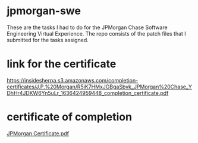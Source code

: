# jpmorgan-swe
These are the tasks I had to do for the JPMorgan Chase Software Engineering Virtual Experience. The repo consists of the patch files that I submitted for the tasks assigned.

# link for the certificate
https://insidesherpa.s3.amazonaws.com/completion-certificates/J.P.%20Morgan/R5iK7HMxJGBgaSbvk_JPMorgan%20Chase_YDhHr4JDKW6Yn5uLr_1636424959448_completion_certificate.pdf

# certificate of completion
[JPMorgan Certificate.pdf](https://github.com/firangizg/jpmorgan-swe/files/7506395/JPMorgan.Certificate.pdf)

